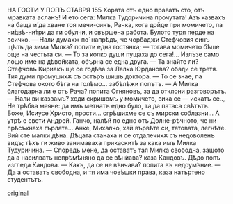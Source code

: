﻿НА ГОСТИ У ПОПЪ СТАВРЯ
155
Хората отъ едно праватъ сто, отъ мравката асланъ! И ето сега: Милка Тудоричина прочутата! Азъ казвахъ на баща и́ да хване тоя мечи-синъ, Рачка, кога дойде при момичето, па ни́двѣ-ни́три да ги обулчи, и свършена работа. Булото туря перде на всичко.
— Нали думахж по́-напрѣдъ, че чорбаджи Стефчовия синъ щѣлъ да зима Милка? попити една гостянка; — тогава момичето бѣше още на честьта си.
— То за колко души пущаха до сега!... Излѣзе само лошо име на дѣвойката, обърна се една друга.
— Та знайте ли? Стефчовъ Кириакъ ще се годѣва за Лалка Юрданова? обади се третя.
Тия думи промушихѫ съ остъръ шишъ доктора.
— То се знае, па Стефчова окото бѣга на голѣмо... забѣлѣжи попътъ.
— А Милка благодарна ли е отъ Рача? попита Огняновъ, за да отклони разговорътъ.
— Нали ви казвамъ? ходи скришомъ у момичето, вика се — искатъ се.., Не трѣбва маяне: да имъ метнатъ едно було, та да патаса свѣтътъ. Боже, Исиусе Христо, прости... сгрѣшихме се съ мирски соблазни... А утрѣ е свети Андрей. Ганчо, налѣй по едно отъ Долне-рѣчното, че ни прѣсъхнаха гърлата... Анке, Михалчо, хай вървѣте си, татовата, легнѣте. Вий сте малки дѣна.
Дѣцата станаха и се отдалечихѫ съ недоволенъ видъ; тѣхъ ги живо занимаваха прикаскитѣ за кака имъ Милка Тудуричина.
— Споредъ мене, да оставатъ тая Милка свободна, защото да а насилватъ непрѣмѣняно да се вѣнѝава? каза Кандовъ.
Дѣдо попъ изгледа Кандова.
— Какъ, да се не вѣнчава? попита въ недоумѣние.
— Да а оставатъ свободна, и тя има човѣшки права,
каза натъртено студентътъ.

[original](images/174.jpg)